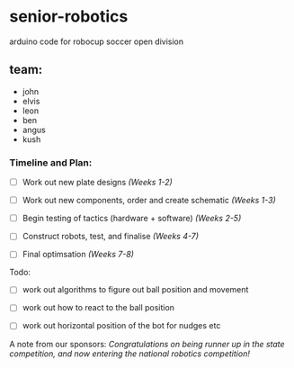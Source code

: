 # senior-robotics
arduino code for robocup soccer open division

## team:
- john
- elvis
- leon
- ben
- angus
- kush

### Timeline and Plan:
- [ ] Work out new plate designs _(Weeks 1-2)_
- [ ] Work out new components, order and create schematic _(Weeks 1-3)_
- [ ] Begin testing of tactics (hardware + software) _(Weeks 2-5)_
- [ ] Construct robots, test, and finalise _(Weeks 4-7)_
- [ ] Final optimsation _(Weeks 7-8)_


Todo:
- [ ] work out algorithms to figure out ball position and movement
- [ ] work out how to react to the ball position
- [ ] work out horizontal position of the bot for nudges etc



A note from our sponsors: _Congratulations on being runner up in the state competition, and now entering the national robotics competition!_
